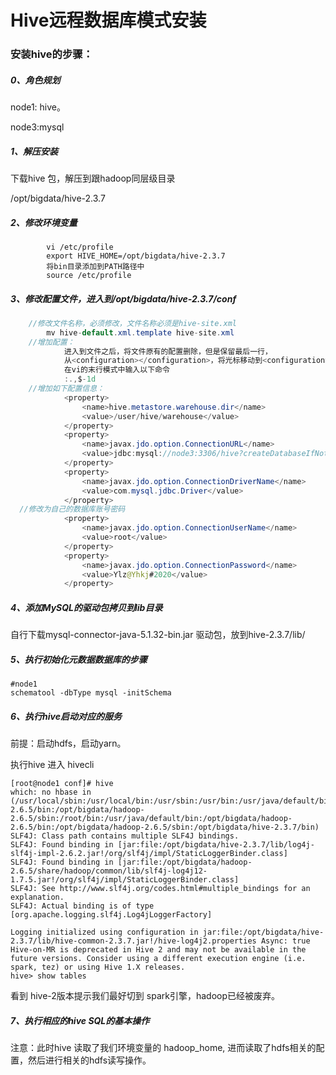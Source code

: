 # Hive远程数据库模式安装

### 安装hive的步骤：

##### 0、角色规划

node1: hive。

node3:mysql

##### 	1、解压安装

下载hive 包，解压到跟hadoop同层级目录

/opt/bigdata/hive-2.3.7

##### 	2、修改环境变量

```
		vi /etc/profile
		export HIVE_HOME=/opt/bigdata/hive-2.3.7
		将bin目录添加到PATH路径中
		source /etc/profile
```

##### 	3、修改配置文件，进入到/opt/bigdata/hive-2.3.7/conf

```java
	//修改文件名称，必须修改，文件名称必须是hive-site.xml
		mv hive-default.xml.template hive-site.xml
	//增加配置：
			进入到文件之后，将文件原有的配置删除，但是保留最后一行，
			从<configuration></configuration>，将光标移动到<configuration>这一行，
			在vi的末行模式中输入以下命令
			:.,$-1d
	//增加如下配置信息：
			<property>
				<name>hive.metastore.warehouse.dir</name>
				<value>/user/hive/warehouse</value>
			</property>
			<property>
				<name>javax.jdo.option.ConnectionURL</name>
				<value>jdbc:mysql://node3:3306/hive?createDatabaseIfNotExist=true</value>
			</property>
			<property>
				<name>javax.jdo.option.ConnectionDriverName</name>
				<value>com.mysql.jdbc.Driver</value>
			</property>
  //修改为自己的数据库账号密码
			<property>
				<name>javax.jdo.option.ConnectionUserName</name>
				<value>root</value>
			</property>
			<property>
				<name>javax.jdo.option.ConnectionPassword</name>
				<value>Ylz@Yhkj#2020</value>
			</property>
```

##### 	4、添加MySQL的驱动包拷贝到lib目录

自行下载mysql-connector-java-5.1.32-bin.jar 驱动包，放到hive-2.3.7/lib/

##### 	5、执行初始化元数据数据库的步骤

```
#node1
schematool -dbType mysql -initSchema
```

##### 	6、执行hive启动对应的服务

前提：启动hdfs，启动yarn。

执行hive 进入 hivecli

```
[root@node1 conf]# hive
which: no hbase in (/usr/local/sbin:/usr/local/bin:/usr/sbin:/usr/bin:/usr/java/default/bin:/opt/bigdata/hadoop-2.6.5/bin:/opt/bigdata/hadoop-2.6.5/sbin:/root/bin:/usr/java/default/bin:/opt/bigdata/hadoop-2.6.5/bin:/opt/bigdata/hadoop-2.6.5/sbin:/opt/bigdata/hive-2.3.7/bin)
SLF4J: Class path contains multiple SLF4J bindings.
SLF4J: Found binding in [jar:file:/opt/bigdata/hive-2.3.7/lib/log4j-slf4j-impl-2.6.2.jar!/org/slf4j/impl/StaticLoggerBinder.class]
SLF4J: Found binding in [jar:file:/opt/bigdata/hadoop-2.6.5/share/hadoop/common/lib/slf4j-log4j12-1.7.5.jar!/org/slf4j/impl/StaticLoggerBinder.class]
SLF4J: See http://www.slf4j.org/codes.html#multiple_bindings for an explanation.
SLF4J: Actual binding is of type [org.apache.logging.slf4j.Log4jLoggerFactory]

Logging initialized using configuration in jar:file:/opt/bigdata/hive-2.3.7/lib/hive-common-2.3.7.jar!/hive-log4j2.properties Async: true
Hive-on-MR is deprecated in Hive 2 and may not be available in the future versions. Consider using a different execution engine (i.e. spark, tez) or using Hive 1.X releases.
hive> show tables

```

看到 hive-2版本提示我们最好切到 spark引擎，hadoop已经被废弃。

##### 	7、执行相应的hive SQL的基本操作 

注意：此时hive 读取了我们环境变量的 hadoop_home, 进而读取了hdfs相关的配置，然后进行相关的hdfs读写操作。

